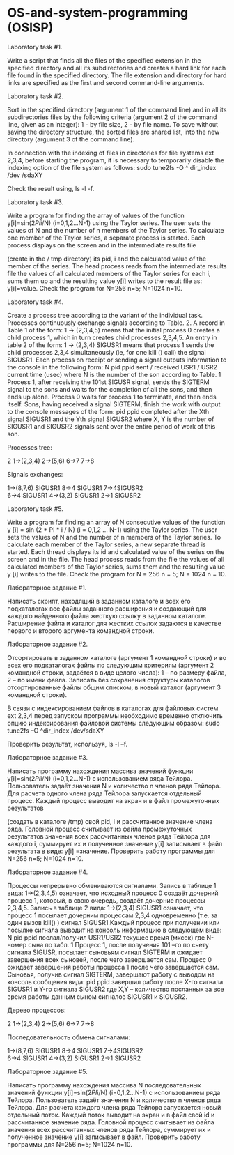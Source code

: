 # OS-and-system-programming (OSISP)

Laboratory task #1. 

Write a script that finds all the files of the specified extension in the specified directory and all its subdirectories and creates a hard link for each file found in the specified directory. The file extension and directory for hard links are specified as the first and second command-line arguments.

Laboratory task #2.

Sort in the specified directory (argument 1 of the command line) and in all its subdirectories files by the following criteria (argument 2 of the command line, given as an integer): 1 - by file size, 2 - by file name. To save without saving the directory structure, the sorted files are shared
list, into the new directory (argument 3 of the command line).

In connection with the indexing of files in directories for file systems ext 2,3,4, before starting the program, it is necessary to temporarily disable the indexing option of the file system as follows:
sudo tune2fs -O ^ dir_index /dev /sdaXY

Check the result using, ls -l -f.

Laboratory task #3.

Write a program for finding the array of values ​​of the function y[i]=sin(2*PI*i/N) (i=0,1,2...N-1) using the Taylor series. The user sets the values ​​of N and the number of n members of the Taylor series. To calculate one member of the Taylor series, a separate process is started. Each process displays on the screen and in the intermediate results file

(create in the / tmp directory) its pid, i and the calculated value of the member of the series. The head process reads from the intermediate results file the values ​​of all calculated members of the Taylor series for each i, sums them up and the resulting value y[i] writes to the result file as: y[i]=value. Check the program for N=256 n=5; N=1024 n=10.

Laboratory task #4.

Create a process tree according to the variant of the individual task. Processes continuously exchange signals according to Table. 2. A record in Table 1 of the form: 1 -> (2,3,4,5) means that the initial process 0 creates a child process 1, which in turn creates child processes 2,3,4,5. An entry in table 2 of the form: 1 -> (2,3,4) SIGUSR1 means that process 1 sends the child processes 2,3,4 simultaneously (ie, for one kill () call) the signal SIGUSR1. Each process on receipt or sending a signal outputs information to the console in the following form:
N pid ppid sent / received USR1 / USR2 current time (usec)
where N is the number of the son according to Table. 1
Process 1, after receiving the 101st SIGUSR signal, sends the SIGTERM signal to the sons and waits for the completion of all the sons, and then ends up alone. Process 0 waits for process 1 to terminate, and then ends itself. Sons, having received a signal SIGTERM, finish the work with output to the console messages of the form:
pid ppid completed after the Xth signal SIGUSR1 and the Yth signal SIGUSR2
where X, Y is the number of SIGUSR1 and SIGUSR2 signals sent over the entire period of work of this son.

Processes tree:

2	1->(2,3,4)   2->(5,6)   6->7  7->8

Signals exchanges: 

1->(8,7,6) SIGUSR1   8->4 SIGUSR1  7->4SIGUSR2   
 6->4 SIGUSR1  4->(3,2) SIGUSR1 2->1 SIGUSR2
 
Laboratory task #5. 
 
Write a program for finding an array of N consecutive values of the function y [i] = sin (2 * PI * i / N) (i = 0,1,2 ... N-1) using the Taylor series.
The user sets the values of N and the number of n members of the Taylor series. To calculate each member of the Taylor series, a new separate thread is started.
Each thread displays its id and calculated value of the series on the screen and in the file. The head process reads from the file the values of all calculated members of the Taylor series,
sums them and the resulting value y [i] writes to the file. Check the program for N = 256 n = 5; N = 1024 n = 10.

Лабораторное задание #1.

Написать скрипт, находящий в заданном каталоге и всех его подкаталогах все файлы заданного расширения и создающий для каждого найденного файла жесткую ссылку в заданном каталоге. Расширение файла и каталог для жестких ссылок задаются в качестве первого и второго аргумента командной строки.

Лабораторное задание #2.

Отсортировать в заданном каталоге (аргумент 1 командной строки) и во всех его подкаталогах файлы по следующим критериям (аргумент 2 командной строки, задаётся в виде целого числа): 1 – по размеру файла, 2 – по имени файла. Записать без сохранения структуры каталогов отсортированные файлы общим
списком, в новый каталог (аргумент 3 командной строки). 

В связи с индексированием файлов в каталогах для файловых систем ext 2,3,4 перед запуском программы необходимо временно отключить опцию индексирования файловой системы следующим образом:
sudo tune2fs –O ^dir_index /dev/sdaXY

Проверить результат, используя, ls -l –f.

Лабораторное задание #3.

Написать программу нахождения массива значений функции y[i]=sin(2*PI*i/N) (i=0,1,2…N-1) с использованием ряда Тейлора. Пользователь задаёт значения N и количество n членов ряда Тейлора. Для расчета одного члена ряда Тейлора запускается отдельный процесс. Каждый процесс выводит на экран и в файл промежуточных результатов

(создать в каталоге /tmp) свой pid, i и рассчитанное значение члена ряда. Головной процесс считывает из файла промежуточных результатов значения всех рассчитанных членов ряда Тейлора для каждого i, суммирует их и полученное значение y[i] записывает в файл результата в виде: y[i] =значение. Проверить работу программы для N=256 n=5; N=1024 n=10.

Лабораторное задание #4.

Процессы непрерывно обмениваются сигналами. Запись в таблице 1 вида:  1->(2,3,4,5) означает, что исходный процесс 0 создаёт дочерний процесс 1, который, в свою очередь, создаёт дочерние процессы 2,3,4,5. Запись в таблице 2 вида:  1->(2,3,4) SIGUSR1 означает, что процесс 1 посылает  дочерним процессам  2,3,4 одновременно (т.е. за один вызов kill() ) сигнал SIGUSR1.Каждый процесс при получении или посылке сигнала выводит на консоль информацию в следующем виде:
N pid    ppid   послал/получил  USR1/USR2 текущее время (мксек)
где N-номер сына по табл. 1
Процесс 1, после получения  101 –го по счету сигнала SIGUSR,  посылает    сыновьям сигнал SIGTERM и ожидает  завершения всех сыновей, после чего завершается сам. Процесс 0 ожидает завершения работы процесса 1 после чего завершается сам. Сыновья, получив сигнал SIGTERM, завершают работу с выводом на консоль сообщения вида:
pid    ppid   завершил работу после X-го сигнала SIGUSR1 и Y-го сигнала SIGUSR2
где X,Y – количество посланных за все время работы данным сыном сигналов SIGUSR1 и SIGUSR2.

Дерево процессов:

2	1->(2,3,4)   2->(5,6)   6->7  7->8

Последовательность обмена сигналами: 

1->(8,7,6) SIGUSR1   8->4 SIGUSR1  7->4SIGUSR2   
 6->4 SIGUSR1  4->(3,2) SIGUSR1 2->1 SIGUSR2

Лабораторное задание #5.

Написать программу нахождения массива N последовательных значений функции y[i]=sin(2*PI*i/N) (i=0,1,2…N-1) с использованием ряда Тейлора. 
Пользователь задаёт значения N и количество n членов ряда Тейлора. Для расчета каждого члена ряда Тейлора запускается новый отдельный поток. 
Каждый поток выводит на экран и в файл свой id и рассчитанное значение ряда. Головной процесс считывает из файла значения всех рассчитанных членов ряда Тейлора, 
суммирует их и полученное значение y[i] записывает в файл. Проверить работу программы для N=256 n=5; N=1024 n=10.